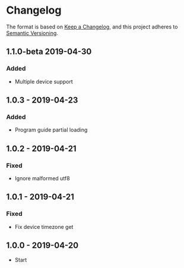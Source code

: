 # Changelog

The format is based on [Keep a Changelog](https://keepachangelog.com/en/1.0.0/),
and this project adheres to [Semantic Versioning](https://semver.org/spec/v2.0.0.html).

## 1.1.0-beta 2019-04-30
### Added
- Multiple device support

## 1.0.3 - 2019-04-23
### Added
- Program guide partial loading

## 1.0.2 - 2019-04-21
### Fixed 
- Ignore malformed utf8

## 1.0.1 - 2019-04-21
### Fixed 
- Fix device timezone get

## 1.0.0 - 2019-04-20
- Start
